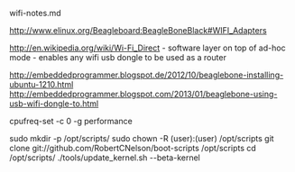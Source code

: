 wifi-notes.md

http://www.elinux.org/Beagleboard:BeagleBoneBlack#WIFI_Adapters

http://en.wikipedia.org/wiki/Wi-Fi_Direct
	- software layer on top of ad-hoc mode
	- enables any wifi usb dongle to be used as a router

http://embeddedprogrammer.blogspot.de/2012/10/beaglebone-installing-ubuntu-1210.html
http://embeddedprogrammer.blogspot.com/2013/01/beaglebone-using-usb-wifi-dongle-to.html


cpufreq-set -c 0 -g performance



sudo mkdir -p /opt/scripts/
sudo chown -R (user):(user) /opt/scripts
git clone git://github.com/RobertCNelson/boot-scripts /opt/scripts
cd /opt/scripts/
./tools/update_kernel.sh --beta-kernel